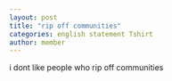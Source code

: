 ```yaml
---
layout: post
title: "rip off communities"
categories: english statement Tshirt
author: member
---
```


i dont like people who rip off communities
